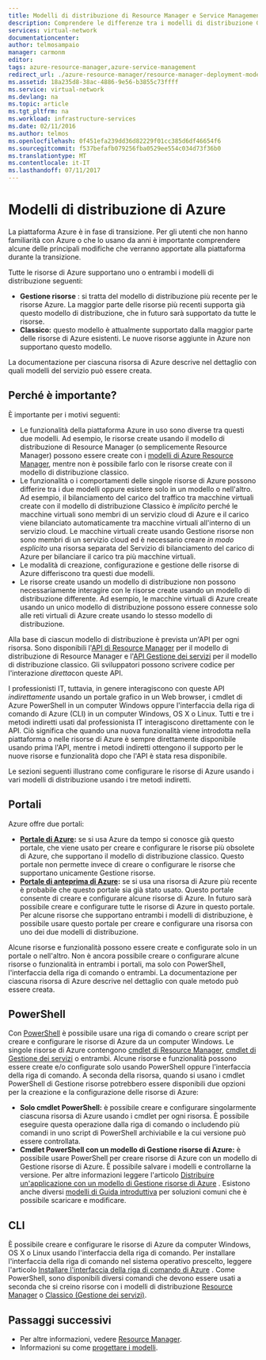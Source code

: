 ```yaml
---
title: Modelli di distribuzione di Resource Manager e Service Management (classica) | Documentazione Microsoft
description: Comprendere le differenze tra i modelli di distribuzione Gestione risorse e Classico.
services: virtual-network
documentationcenter: 
author: telmosampaio
manager: carmonm
editor: 
tags: azure-resource-manager,azure-service-management
redirect_url: ./azure-resource-manager/resource-manager-deployment-model
ms.assetid: 18a235d8-38ac-4886-9e56-b3855c73ffff
ms.service: virtual-network
ms.devlang: na
ms.topic: article
ms.tgt_pltfrm: na
ms.workload: infrastructure-services
ms.date: 02/11/2016
ms.author: telmos
ms.openlocfilehash: 0f451efa239dd36d82229f01cc385d6df46654f6
ms.sourcegitcommit: f537befafb079256fba0529ee554c034d73f36b0
ms.translationtype: MT
ms.contentlocale: it-IT
ms.lasthandoff: 07/11/2017
---
```

# <a name="azure-deployment-models"></a>Modelli di distribuzione di Azure
La piattaforma Azure è in fase di transizione.  Per gli utenti che non hanno familiarità con Azure o che lo usano da anni è importante comprendere alcune delle principali modifiche che verranno apportate alla piattaforma durante la transizione.

Tutte le risorse di Azure supportano uno o entrambi i modelli di distribuzione seguenti:

* **Gestione risorse** : si tratta del modello di distribuzione più recente per le risorse Azure. La maggior parte delle risorse più recenti supporta già questo modello di distribuzione, che in futuro sarà supportato da tutte le risorse.   
* **Classico:** questo modello è attualmente supportato dalla maggior parte delle risorse di Azure esistenti. Le nuove risorse aggiunte in Azure non supportano questo modello.

La documentazione per ciascuna risorsa di Azure descrive nel dettaglio con quali modelli del servizio può essere creata.

## <a name="why-does-this-matter"></a>Perché è importante?
È importante per i motivi seguenti:

* Le funzionalità della piattaforma Azure in uso sono diverse tra questi due modelli.  Ad esempio, le risorse create usando il modello di distribuzione di Resource Manager (o semplicemente Resource Manager) possono essere create con i [modelli di Azure Resource Manager](azure-resource-manager/resource-group-overview.md#template-deployment), mentre non è possibile farlo con le risorse create con il modello di distribuzione classico.
* Le funzionalità o i comportamenti delle singole risorse di Azure possono differire tra i due modelli oppure esistere solo in un modello o nell'altro.  Ad esempio, il bilanciamento del carico del traffico tra macchine virtuali create con il modello di distribuzione Classico è *implicito* perché le macchine virtuali sono membri di un servizio cloud di Azure e il carico viene bilanciato automaticamente tra macchine virtuali all'interno di un servizio cloud. Le macchine virtuali create usando Gestione risorse non sono membri di un servizio cloud ed è necessario creare *in modo esplicito* una risorsa separata del Servizio di bilanciamento del carico di Azure per bilanciare il carico tra più macchine virtuali.  
* Le modalità di creazione, configurazione e gestione delle risorse di Azure differiscono tra questi due modelli.
* Le risorse create usando un modello di distribuzione non possono necessariamente interagire con le risorse create usando un modello di distribuzione differente. Ad esempio, le macchine virtuali di Azure create usando un unico modello di distribuzione possono essere connesse solo alle reti virtuali di Azure create usando lo stesso modello di distribuzione.    

Alla base di ciascun modello di distribuzione è prevista un'API per ogni risorsa.  Sono disponibili l'[API di Resource Manager](https://msdn.microsoft.com/library/azure/dn948464.aspx) per il modello di distribuzione di Resource Manager e l'[API Gestione dei servizi](https://msdn.microsoft.com/library/azure/ee460799.aspx) per il modello di distribuzione classico. Gli sviluppatori possono scrivere codice per l'interazione *diretta*con queste API.  

I professionisti IT, tuttavia, in genere interagiscono con queste API *indirettamente* usando un portale grafico in un Web browser, i cmdlet di Azure PowerShell in un computer Windows oppure l'interfaccia della riga di comando di Azure (CLI) in un computer Windows, OS X o Linux. Tutti e tre i metodi indiretti usati dal professionista IT interagiscono direttamente con le API. Ciò significa che quando una nuova funzionalità viene introdotta nella piattaforma o nelle risorse di Azure è sempre direttamente disponibile usando prima l'API, mentre i metodi indiretti ottengono il supporto per le nuove risorse e funzionalità dopo che l'API è stata resa disponibile.  

Le sezioni seguenti illustrano come configurare le risorse di Azure usando i vari modelli di distribuzione usando i tre metodi indiretti.

## <a name="portals"></a>Portali
Azure offre due portali:

* **[Portale di Azure](https://manage.windowsazure.com):** se si usa Azure da tempo si conosce già questo portale, che viene usato per creare e configurare le risorse più obsolete di Azure, che supportano il modello di distribuzione classico. Questo portale non permette invece di creare o configurare le risorse che supportano unicamente Gestione risorse. 
* **[Portale di anteprima di Azure](https://azure.microsoft.com/overview/preview-portal/):** se si usa una risorsa di Azure più recente è probabile che questo portale sia già stato usato. Questo portale consente di creare e configurare alcune risorse di Azure. In futuro sarà possibile creare e configurare tutte le risorse di Azure in questo portale. Per alcune risorse che supportano entrambi i modelli di distribuzione, è possibile usare questo portale per creare e configurare una risorsa con uno dei due modelli di distribuzione. 

Alcune risorse e funzionalità possono essere create e configurate solo in un portale o nell'altro. Non è ancora possibile creare o configurare alcune risorse o funzionalità in entrambi i portali, ma solo con PowerShell, l'interfaccia della riga di comando o entrambi. La documentazione per ciascuna risorsa di Azure descrive nel dettaglio con quale metodo può essere creata. 

## <a name="powershell"></a>PowerShell
Con [PowerShell](/powershell/azureps-cmdlets-docs) è possibile usare una riga di comando o creare script per creare e configurare le risorse di Azure da un computer Windows.  Le singole risorse di Azure contengono [cmdlet di Resource Manager](/powershell/azure/overview), [cmdlet di Gestione dei servizi](/powershell/azure/overview?view=azuresmps-3.7.0) o entrambi.  Alcune risorse e funzionalità possono essere create e/o configurate solo usando PowerShell oppure l'interfaccia della riga di comando. A seconda della risorsa, quando si usano i cmdlet PowerShell di Gestione risorse potrebbero essere disponibili due opzioni per la creazione e la configurazione delle risorse di Azure:

* **Solo cmdlet PowerShell:** è possibile creare e configurare singolarmente ciascuna risorsa di Azure usando i cmdlet per ogni risorsa. È possibile eseguire questa operazione dalla riga di comando o includendo più comandi in uno script di PowerShell archiviabile e la cui versione può essere controllata.
* **Cmdlet PowerShell con un modello di Gestione risorse di Azure:** è possibile usare PowerShell per creare risorse di Azure con un modello di Gestione risorse di Azure. È possibile salvare i modelli e controllarne la versione. Per altre informazioni leggere l'articolo [Distribuire un'applicazione con un modello di Gestione risorse di Azure](resource-group-template-deploy.md) . Esistono anche diversi [modelli di Guida introduttiva](https://azure.microsoft.com/documentation/templates/) per soluzioni comuni che è possibile scaricare e modificare.

## <a name="cli"></a>CLI
È possibile creare e configurare le risorse di Azure da computer Windows, OS X o Linux usando l'interfaccia della riga di comando.  Per installare l'interfaccia della riga di comando nel sistema operativo prescelto, leggere l'articolo [Installare l'interfaccia della riga di comando di Azure](cli-install-nodejs.md) . Come PowerShell, sono disponibili diversi comandi che devono essere usati a seconda che si creino risorse con i modelli di distribuzione [Resource Manager](xplat-cli-azure-resource-manager.md) o [Classico (Gestione dei servizi)](virtual-machines/linux/classic/manage-visual-studio.md?toc=%2fazure%2fvirtual-machines%2flinux%2fclassic%2ftoc.json).

## <a name="next-steps"></a>Passaggi successivi
* Per altre informazioni, vedere [Resource Manager](azure-resource-manager/resource-group-overview.md).
* Informazioni su come [progettare i modelli](best-practices-resource-manager-design-templates.md).

